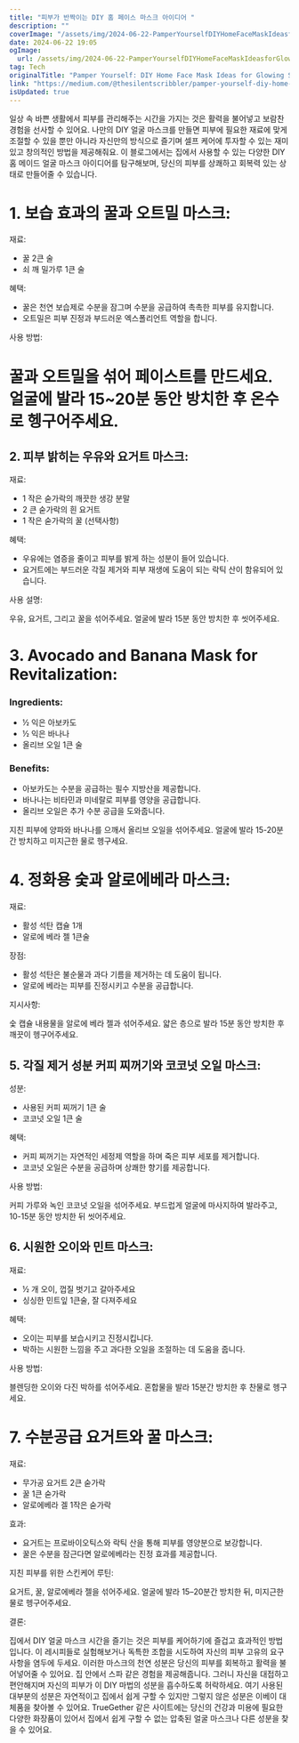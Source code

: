 ```yaml
---
title: "피부가 반짝이는 DIY 홈 페이스 마스크 아이디어 "
description: ""
coverImage: "/assets/img/2024-06-22-PamperYourselfDIYHomeFaceMaskIdeasforGlowingSkin_0.png"
date: 2024-06-22 19:05
ogImage:
  url: /assets/img/2024-06-22-PamperYourselfDIYHomeFaceMaskIdeasforGlowingSkin_0.png
tag: Tech
originalTitle: "Pamper Yourself: DIY Home Face Mask Ideas for Glowing Skin"
link: "https://medium.com/@thesilentscribbler/pamper-yourself-diy-home-face-mask-ideas-for-glowing-skin-0686d2ad214d"
isUpdated: true
---
```


일상 속 바쁜 생활에서 피부를 관리해주는 시간을 가지는 것은 활력을 불어넣고 보람찬 경험을 선사할 수 있어요. 나만의 DIY 얼굴 마스크를 만들면 피부에 필요한 재료에 맞게 조절할 수 있을 뿐만 아니라 자신만의 방식으로 즐기며 셀프 케어에 투자할 수 있는 재미있고 창의적인 방법을 제공해줘요. 이 블로그에서는 집에서 사용할 수 있는 다양한 DIY 홈 메이드 얼굴 마스크 아이디어를 탐구해보며, 당신의 피부를 상쾌하고 회복력 있는 상태로 만들어줄 수 있습니다.

# 1. 보습 효과의 꿀과 오트밀 마스크:

재료:

<div class="content-ad"></div>

- 꿀 2큰 술
- 쇠 깨 밀가루 1큰 술

혜택:

- 꿀은 천연 보습제로 수분을 잠그며 수분을 공급하여 촉촉한 피부를 유지합니다.
- 오트밀은 피부 진정과 부드러운 엑스폴리언트 역할을 합니다.

사용 방법:

<div class="content-ad"></div>

# 꿀과 오트밀을 섞어 페이스트를 만드세요. 얼굴에 발라 15~20분 동안 방치한 후 온수로 헹구어주세요.

## 2. 피부 밝히는 우유와 요거트 마스크:

재료:

- 1 작은 숟가락의 깨끗한 생강 분말
- 2 큰 숟가락의 흰 요거트
- 1 작은 숟가락의 꿀 (선택사항)

<div class="content-ad"></div>

혜택:

- 우유에는 염증을 줄이고 피부를 밝게 하는 성분이 들어 있습니다.
- 요거트에는 부드러운 각질 제거와 피부 재생에 도움이 되는 락틱 산이 함유되어 있습니다.

사용 설명:

우유, 요거트, 그리고 꿀을 섞어주세요. 얼굴에 발라 15분 동안 방치한 후 씻어주세요.

<div class="content-ad"></div>

# 3. Avocado and Banana Mask for Revitalization:

### Ingredients:

- ½ 익은 아보카도
- ½ 익은 바나나
- 올리브 오일 1큰 술

### Benefits:

<div class="content-ad"></div>

- 아보카도는 수분을 공급하는 필수 지방산을 제공합니다.
- 바나나는 비타민과 미네랄로 피부를 영양을 공급합니다.
- 올리브 오일은 추가 수분 공급을 도와줍니다.

지친 피부에 양파와 바나나를 으깨서 올리브 오일을 섞어주세요. 얼굴에 발라 15-20분간 방치하고 미지근한 물로 헹구세요.

# 4. 정화용 숯과 알로에베라 마스크:

<div class="content-ad"></div>

재료:

- 활성 석탄 캡슐 1개
- 알로에 베라 젤 1큰술

장점:

- 활성 석탄은 불순물과 과다 기름을 제거하는 데 도움이 됩니다.
- 알로에 베라는 피부를 진정시키고 수분을 공급합니다.

<div class="content-ad"></div>

지시사항:

숯 캡슐 내용물을 알로에 베라 젤과 섞어주세요. 얇은 층으로 발라 15분 동안 방치한 후 깨끗이 헹구어주세요.

## 5. 각질 제거 성분 커피 찌꺼기와 코코넛 오일 마스크:

성분:

<div class="content-ad"></div>

- 사용된 커피 찌꺼기 1큰 술
- 코코넛 오일 1큰 술

혜택:

- 커피 찌꺼기는 자연적인 세정제 역할을 하며 죽은 피부 세포를 제거합니다.
- 코코넛 오일은 수분을 공급하며 상쾌한 향기를 제공합니다.

사용 방법:

<div class="content-ad"></div>

커피 가루와 녹인 코코넛 오일을 섞어주세요. 부드럽게 얼굴에 마사지하여 발라주고, 10-15분 동안 방치한 뒤 씻어주세요.

## 6. 시원한 오이와 민트 마스크:

재료:

- ½ 개 오이, 껍질 벗기고 갈아주세요
- 싱싱한 민트잎 1큰술, 잘 다져주세요

<div class="content-ad"></div>

혜택:

- 오이는 피부를 보습시키고 진정시킵니다.
- 박하는 시원한 느낌을 주고 과다한 오일을 조절하는 데 도움을 줍니다.

사용 방법:

블렌딩한 오이와 다진 박하를 섞어주세요. 혼합물을 발라 15분간 방치한 후 찬물로 헹구세요.

<div class="content-ad"></div>

# 7. 수분공급 요거트와 꿀 마스크:

재료:

- 무가공 요거트 2큰 숟가락
- 꿀 1큰 숟가락
- 알로에베라 겔 1작은 숟가락

효과:

<div class="content-ad"></div>

- 요거트는 프로바이오틱스와 락틱 산을 통해 피부를 영양분으로 보강합니다.
- 꿀은 수분을 잠근다면 알로에베라는 진정 효과를 제공합니다.

지친 피부를 위한 스킨케어 루틴:

요거트, 꿀, 알로에베라 젤을 섞어주세요. 얼굴에 발라 15–20분간 방치한 뒤, 미지근한 물로 헹구어주세요.

결론:

<div class="content-ad"></div>

집에서 DIY 얼굴 마스크 시간을 즐기는 것은 피부를 케어하기에 즐겁고 효과적인 방법입니다. 이 레시피들로 실험해보거나 독특한 조합을 시도하여 자신의 피부 고유의 요구 사항을 염두에 두세요. 이러한 마스크의 천연 성분은 당신의 피부를 회복하고 활력을 불어넣어줄 수 있어요. 집 안에서 스파 같은 경험을 제공해줍니다. 그러니 자신을 대접하고 편안해지며 자신의 피부가 이 DIY 마법의 성분을 흡수하도록 허락하세요. 여기 사용된 대부분의 성분은 자연적이고 집에서 쉽게 구할 수 있지만 그렇지 않은 성분은 이베이 대체품을 찾아볼 수 있어요. TrueGether 같은 사이트에는 당신의 건강과 미용에 필요한 다양한 화장품이 있어서 집에서 쉽게 구할 수 없는 압축된 얼굴 마스크나 다른 성분을 찾을 수 있어요.
